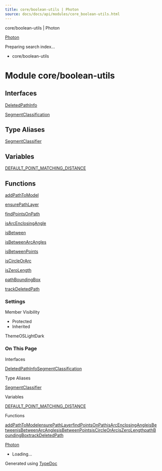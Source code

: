 ```yaml
---
title: core/boolean-utils | Photon
source: docs/docs/api/modules/core_boolean-utils.html
---
```


core/boolean-utils | Photon

[Photon](../index.md)




Preparing search index...

* core/boolean-utils

# Module core/boolean-utils

## Interfaces

[DeletedPathInfo](../interfaces/core_boolean-utils.DeletedPathInfo.md)


[SegmentClassification](../interfaces/core_boolean-utils.SegmentClassification.md)

## Type Aliases

[SegmentClassifier](../types/core_boolean-utils.SegmentClassifier.md)

## Variables

[DEFAULT\_POINT\_MATCHING\_DISTANCE](../variables/core_boolean-utils.DEFAULT_POINT_MATCHING_DISTANCE.md)

## Functions

[addPathToModel](../functions/core_boolean-utils.addPathToModel.md)


[ensurePathLayer](../functions/core_boolean-utils.ensurePathLayer.md)


[findPointsOnPath](../functions/core_boolean-utils.findPointsOnPath.md)


[isArcEnclosingAngle](../functions/core_boolean-utils.isArcEnclosingAngle.md)


[isBetween](../functions/core_boolean-utils.isBetween.md)


[isBetweenArcAngles](../functions/core_boolean-utils.isBetweenArcAngles.md)


[isBetweenPoints](../functions/core_boolean-utils.isBetweenPoints.md)


[isCircleOrArc](../functions/core_boolean-utils.isCircleOrArc.md)


[isZeroLength](../functions/core_boolean-utils.isZeroLength.md)


[pathBoundingBox](../functions/core_boolean-utils.pathBoundingBox.md)


[trackDeletedPath](../functions/core_boolean-utils.trackDeletedPath.md)

### Settings

Member Visibility

* Protected
* Inherited

ThemeOSLightDark

### On This Page

Interfaces

[DeletedPathInfo](#deletedpathinfo)[SegmentClassification](#segmentclassification)

Type Aliases

[SegmentClassifier](#segmentclassifier)

Variables

[DEFAULT\_POINT\_MATCHING\_DISTANCE](#default_point_matching_distance)

Functions

[addPathToModel](#addpathtomodel)[ensurePathLayer](#ensurepathlayer)[findPointsOnPath](#findpointsonpath)[isArcEnclosingAngle](#isarcenclosingangle)[isBetween](#isbetween)[isBetweenArcAngles](#isbetweenarcangles)[isBetweenPoints](#isbetweenpoints)[isCircleOrArc](#iscircleorarc)[isZeroLength](#iszerolength)[pathBoundingBox](#pathboundingbox)[trackDeletedPath](#trackdeletedpath)

[Photon](../index.md)

* Loading...

Generated using [TypeDoc](https://typedoc.org/)
